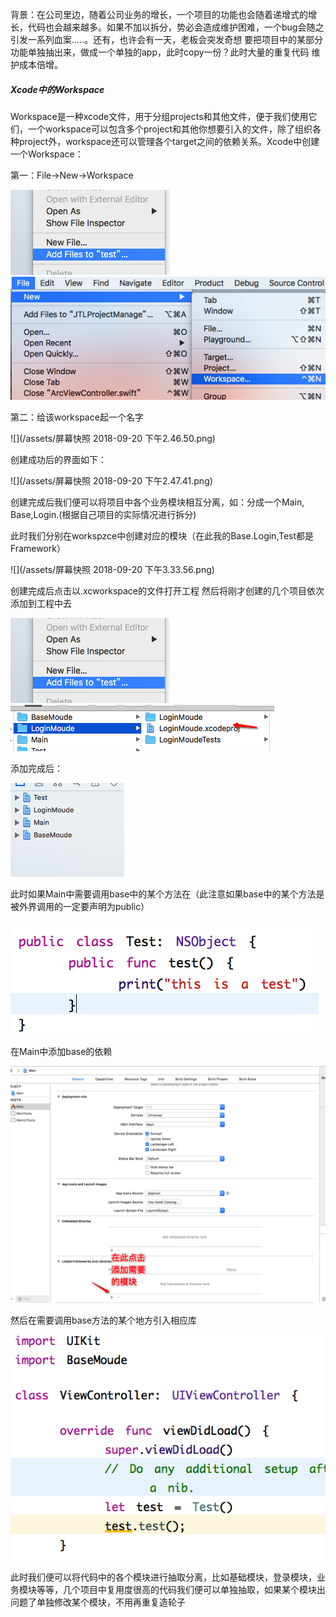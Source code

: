 背景：在公司里边，随着公司业务的增长，一个项目的功能也会随着递增式的增长，代码也会越来越多。如果不加以拆分，势必会造成维护困难，一个bug会随之引发一系列血案.....。还有，也许会有一天，老板会突发奇想 要把项目中的某部分功能单独抽出来，做成一个单独的app，此时copy一份？此时大量的重复代码 维护成本倍增。

##### Xcode中的**Workspace**

Workspace是一种xcode文件，用于分组projects和其他文件，便于我们使用它们，一个workspace可以包含多个project和其他你想要引入的文件，除了组织各种project外，workspace还可以管理各个target之间的依赖关系。Xcode中创建一个Workspace：

第一：File-&gt;New-&gt;Workspace

![](/assets/Snip20180920_7.png)![](/assets/Snip20180920_6.png)

第二：给该workspace起一个名字

![](/assets/屏幕快照 2018-09-20 下午2.46.50.png)

创建成功后的界面如下：

![](/assets/屏幕快照 2018-09-20 下午2.47.41.png)

创建完成后我们便可以将项目中各个业务模块相互分离，如：分成一个Main, Base,Login.\(根据自己项目的实际情况进行拆分\)

此时我们分别在workspzce中创建对应的模块（在此我的Base.Login,Test都是Framework）

![](/assets/屏幕快照 2018-09-20 下午3.33.56.png)

创建完成后点击以.xcworkspace的文件打开工程 然后将刚才创建的几个项目依次添加到工程中去

![](/assets/Snip20180920_7.png)         ![](/assets/Snip20180920_8.png)

添加完成后：

![](/assets/Snip20180920_13.png)

此时如果Main中需要调用base中的某个方法在（此注意如果base中的某个方法是被外界调用的一定要声明为public）

![](/assets/Snip20180920_14.png)

在Main中添加base的依赖

![](/assets/Snip20180920_11.png)

然后在需要调用base方法的某个地方引入相应库



![](/assets/Snip20180920_15.png)





此时我们便可以将代码中的各个模块进行抽取分离，比如基础模块，登录模块，业务模块等等，几个项目中复用度很高的代码我们便可以单独抽取，如果某个模块出问题了单独修改某个模块，不用再重复造轮子


